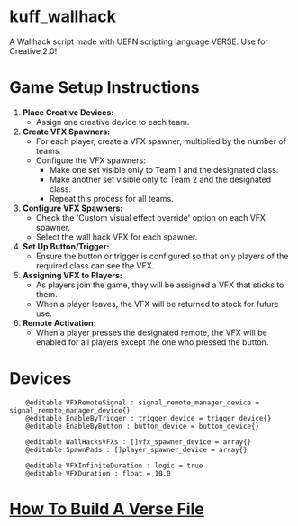 # kuff_wallhack
A Wallhack script made with UEFN scripting language VERSE. Use for Creative 2.0!

# Game Setup Instructions
1. **Place Creative Devices:**
   - Assign one creative device to each team.
2. **Create VFX Spawners:**
   - For each player, create a VFX spawner, multiplied by the number of teams.
   - Configure the VFX spawners:
     - Make one set visible only to Team 1 and the designated class.
     - Make another set visible only to Team 2 and the designated class.
     - Repeat this process for all teams.
3. **Configure VFX Spawners:**
   - Check the 'Custom visual effect override' option on each VFX spawner.
   - Select the wall hack VFX for each spawner.
4. **Set Up Button/Trigger:**
   - Ensure the button or trigger is configured so that only players of the required class can see the VFX.
5. **Assigning VFX to Players:**
   - As players join the game, they will be assigned a VFX that sticks to them.
   - When a player leaves, the VFX will be returned to stock for future use.
6. **Remote Activation:**
   - When a player presses the designated remote, the VFX will be enabled for all players except the one who pressed the button.

# Devices
```
    @editable VFXRemoteSignal : signal_remote_manager_device = signal_remote_manager_device{}
    @editable EnableByTrigger : trigger_device = trigger_device{}
    @editable EnableByButton : button_device = button_device{}
    
    @editable WallHacksVFXs : []vfx_spawner_device = array{} 
    @editable SpawnPads : []player_spawner_device = array{}
    
    @editable VFXInfiniteDuration : logic = true   
    @editable VFXDuration : float = 10.0
```


  
# [How To Build A Verse File](https://dev.epicgames.com/documentation/en-us/uefn/create-your-own-device-in-verse#:~:text=Open%20your%20project%20in%20UEFN,the%20Create%20Verse%20Script%20window.)
